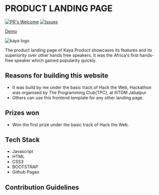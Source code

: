 # PRODUCT LANDING PAGE


[![PR's Welcome](https://img.shields.io/badge/PRs-welcome-brightgreen.svg?style=flat)](https://github.com/varisha-025/kaya_product/pulls)
[![Issues](https://img.shields.io/github/issues-raw/MLH-Fellowship/transcribio)](https://github.com/varisha-025/kaya_product/issues) 


[Demo](https://varisha-025.github.io/kaya_product/)

![kaya logo](https://user-images.githubusercontent.com/81171573/156912596-0842513d-6232-4c6a-be47-597945d72578.png)


The product landing page of Kaya Product showcases its features and its superiority over other hands free speakers.
It was the Africa's first hands-free speaker which gained popularity quickly.

## Reasons for building this website

- It was build by me under the basic track of Hack the Web, Hackathon was organised by The Programming Club(TPC), at IIITDM Jabalpur
- Others can use this frontend template for any other landing page.

## Prizes won
- Won the first prize under the basic track of Hack the Web.

## Tech Stack

- Javascript
- HTML
- CSS3
- BOOTSTRAP
- Github Pages

## Contribution Guidelines
<!-- [![PR's Welcome](https://img.shields.io/github/issues-pr-raw/varisha-025/kaya_product/)]()

- Write clear meaningful git commit messages.
- Always create another branch and it should have a relevant name.
- When you make minor changes to a PR of yours (like for example fixing a text in button, minor changes requested by reviewers) make sure you squash your commits afterward so that you don't have too many commits for a very small fix.
- When you're submitting a PR for a UI-related issue, it would be really great if you add a screenshot of your change or a link to a deployment where it can be tested out along with your PR. It makes it very easy for the reviewers and you'll also get reviews quicker.
